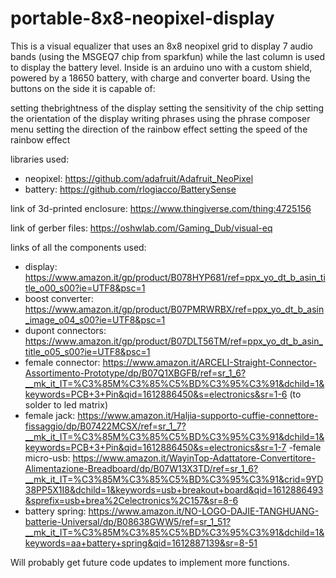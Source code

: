 # portable-8x8-neopixel-display
This is a visual equalizer that uses an 8x8 neopixel grid to display 7 audio bands (using the MSGEQ7 chip from sparkfun) while the last column is used to display the battery level.
Inside is an arduino uno with a custom shield, powered by a 18650 battery, with charge and converter board.
Using the buttons on the side it is capable of:

setting thebrightness of the display
setting the sensitivity of the chip
setting the orientation of the display
writing phrases using the phrase composer menu
setting the direction of the rainbow effect
setting the speed of the rainbow effect

libraries used:
- neopixel: https://github.com/adafruit/Adafruit_NeoPixel
- battery: https://github.com/rlogiacco/BatterySense

link of 3d-printed enclosure: https://www.thingiverse.com/thing:4725156

link of gerber files: https://oshwlab.com/Gaming_Dub/visual-eq

links of all the components used:
- display: https://www.amazon.it/gp/product/B078HYP681/ref=ppx_yo_dt_b_asin_title_o00_s00?ie=UTF8&psc=1
- boost converter: https://www.amazon.it/gp/product/B07PMRWRBX/ref=ppx_yo_dt_b_asin_image_o04_s00?ie=UTF8&psc=1
- dupont connectors: https://www.amazon.it/gp/product/B07DLT56TM/ref=ppx_yo_dt_b_asin_title_o05_s00?ie=UTF8&psc=1
- female connector: https://www.amazon.it/ARCELI-Straight-Connector-Assortimento-Prototype/dp/B07Q1XBGFB/ref=sr_1_6?__mk_it_IT=%C3%85M%C3%85%C5%BD%C3%95%C3%91&dchild=1&keywords=PCB+3+Pin&qid=1612886450&s=electronics&sr=1-6 (to solder to led matrix)
- female jack: https://www.amazon.it/Haljia-supporto-cuffie-connettore-fissaggio/dp/B07422MCSX/ref=sr_1_7?__mk_it_IT=%C3%85M%C3%85%C5%BD%C3%95%C3%91&dchild=1&keywords=PCB+3+Pin&qid=1612886450&s=electronics&sr=1-7
-female micro-usb: https://www.amazon.it/WayinTop-Adattatore-Convertitore-Alimentazione-Breadboard/dp/B07W13X3TD/ref=sr_1_6?__mk_it_IT=%C3%85M%C3%85%C5%BD%C3%95%C3%91&crid=9YD38PP5X1I8&dchild=1&keywords=usb+breakout+board&qid=1612886493&sprefix=usb+brea%2Celectronics%2C157&sr=8-6
- battery spring: https://www.amazon.it/NO-LOGO-DAJIE-TANGHUANG-batterie-Universal/dp/B08638GWW5/ref=sr_1_51?__mk_it_IT=%C3%85M%C3%85%C5%BD%C3%95%C3%91&dchild=1&keywords=aa+battery+spring&qid=1612887139&sr=8-51

Will probably get future code updates to implement more functions.
